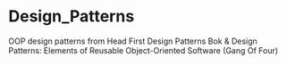 # Design_Patterns
OOP design patterns from Head First Design Patterns Bok & Design Patterns: Elements of Reusable Object-Oriented Software (Gang Of Four)
